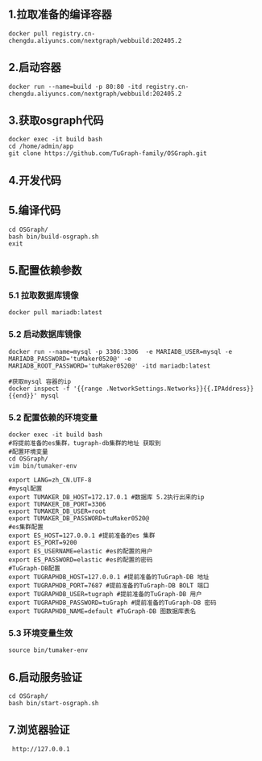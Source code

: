 ## 1.拉取准备的编译容器
    docker pull registry.cn-chengdu.aliyuncs.com/nextgraph/webbuild:202405.2
## 2.启动容器
    docker run --name=build -p 80:80 -itd registry.cn-chengdu.aliyuncs.com/nextgraph/webbuild:202405.2
## 3.获取osgraph代码
    docker exec -it build bash
    cd /home/admin/app
    git clone https://github.com/TuGraph-family/OSGraph.git
## 4.开发代码

## 5.编译代码
    cd OSGraph/
    bash bin/build-osgraph.sh
    exit
## 5.配置依赖参数
### 5.1 拉取数据库镜像
    docker pull mariadb:latest
### 5.2 启动数据库镜像
    docker run --name=mysql -p 3306:3306  -e MARIADB_USER=mysql -e MARIADB_PASSWORD='tuMaker0520@' -e MARIADB_ROOT_PASSWORD='tuMaker0520@' -itd mariadb:latest

    #获取mysql 容器的ip
    docker inspect -f '{{range .NetworkSettings.Networks}}{{.IPAddress}}{{end}}' mysql 
### 5.2 配置依赖的环境变量
 
    docker exec -it build bash
    #将提前准备的es集群，tugraph-db集群的地址 获取到
    #配置环境变量
    cd OSGraph/
    vim bin/tumaker-env

    export LANG=zh_CN.UTF-8
    #mysql配置
    export TUMAKER_DB_HOST=172.17.0.1 #数据库 5.2执行出来的ip
    export TUMAKER_DB_PORT=3306
    export TUMAKER_DB_USER=root
    export TUMAKER_DB_PASSWORD=tuMaker0520@
    #es集群配置
    export ES_HOST=127.0.0.1 #提前准备的es 集群
    export ES_PORT=9200
    export ES_USERNAME=elastic #es的配置的用户
    export ES_PASSWORD=elastic #es的配置的密码
    #TuGraph-DB配置
    export TUGRAPHDB_HOST=127.0.0.1 #提前准备的TuGraph-DB 地址
    export TUGRAPHDB_PORT=7687 #提前准备的TuGraph-DB BOLT 端口
    export TUGRAPHDB_USER=tugraph #提前准备的TuGraph-DB 用户
    export TUGRAPHDB_PASSWORD=tuGraph #提前准备的TuGraph-DB 密码
    export TUGRAPHDB_NAME=default #TuGraph-DB 图数据库表名

### 5.3 环境变量生效
    source bin/tumaker-env
## 6.启动服务验证
    cd OSGraph/
    bash bin/start-osgraph.sh
## 7.浏览器验证

     http://127.0.0.1

